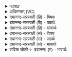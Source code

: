 <details><summary>पदपाठः</summary>

यस्य॑। इ॒मे। हि॒मव॑न्त॒ इति॑ हि॒मऽव॑न्तः। म॒हि॒त्वेति॑ महि॒ऽत्वा। यस्य॑। स॒मु॒द्रम्। र॒सया॑। सह। आ॒हुः। यस्य॑। इ॒माः। प्र॒दिश॒ इति॑ प्र॒ऽदिशः॑। यस्य॑। बा॒हू इति॑ बा॒हू। कस्मै॑। दे॒वाय॑। ह॒विषा॑। वि॒धे॒म॒। १२।
</details>

<details><summary>अधिमन्त्रम् (VC)</summary>

- ईश्वरो देवता
- प्रजापतिर्ऋषिः
- स्वराट्पङ्क्तिः
- पञ्चमः
</details>

<details><summary>दयानन्द-सरस्वती (हि) - विषयः</summary>

फिर सूर्य के वर्णन विषय को अगले मन्त्र में कहा है ॥
</details>

<details><summary>दयानन्द-सरस्वती (हि) - पदार्थः</summary>

पदार्थान्वयभाषाः -  हे मनुष्यो ! (यस्य) जिस सूर्य के (महित्वा) बड़ेपन से (इमे) ये (हिमवन्तः) हिमालय आदि पर्वत आकर्षित और प्रकाशित हैं, (यस्य) जिस के (रसया) स्नेह के (सह) साथ (समुद्रम्) अच्छे प्रकार जिस में जल ठहरते हैं, उस अन्तरिक्ष को (आहुः) कहते हैं तथा (यस्य) जिस की (इमाः) इन दिशा और (यस्य) जिसकी (प्रदिशः) विदिशाओं को (बाहू) भुजाओं के समान वर्त्तमान कहते हैं, उस (कस्मै) सुखरूप (देवाय) मनोहर सूर्यमण्डल के लिये (हविषा) होम करने योग्य पदार्थ से हम लोग (विधेम) सेवन का विधान करें, ऐसे ही तुम भी विधान करो ॥१२ ॥
</details>

<details><summary>दयानन्द-सरस्वती (हि) - भावार्थः</summary>

भावार्थभाषाः -  हे मनुष्यो ! जो सब से बड़ा, सब का प्रकाश करने और सब पदार्थों से रस का लेने हारा, जिस के प्रताप से दिशा और विदिशाओं का विभाग होता है, वह सूर्य्यलोक युक्ति के साथ सेवन करने योग्य है ॥१२ ॥
</details>

<details><summary>दयानन्द-सरस्वती (सं) - विषयः</summary>

पुनः सूर्यवर्णनविषयमाह ॥
</details>

<details><summary>दयानन्द-सरस्वती (सं) - पदार्थः</summary>

पदार्थान्वयभाषाः -  हे मनुष्याः ! यस्य सूर्यस्य महित्वा महत्त्वेनेमे हिमवन्त आकर्षिताः सन्ति, यस्य रसया सह समुद्रमाहुर्यस्येमा दिशो यस्य प्रदिशश्च बाहू इवाहुस्तस्मै कस्मै देवाय हविषा वयं विधेम, एवं यूयमपि विधत्त ॥१२ ॥
</details>

<details><summary>दयानन्द-सरस्वती (सं) - भावार्थः</summary>

भावार्थभाषाः -  हे मनुष्याः ! यः सर्वेभ्यो महान् सर्वप्रकाशकः सर्वेभ्यो रसस्य हर्त्ता यस्य प्रतापेन दिशामुपदिशां च विभागो भवति, स सवितृलोको युक्त्या सेवितव्यः ॥१२ ॥
</details>

<details><summary>सविता जोशी ← दयानन्दः (म) - भावार्थः</summary>

भावार्थभाषाः -  हे माणसांनो ! जो सर्वांना प्रकाश देणारा व सर्व पदार्थांचा रस शोषून घेणारा, तसेच ज्याच्या शक्तीमुळे दिशा व उपदिशांचे विभाग निर्माण होतात. त्या सूर्याचा युक्तीने उपयोग करून घ्यावा.
</details>